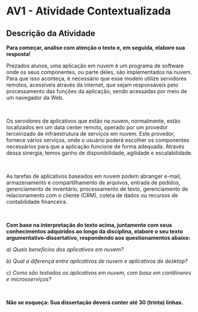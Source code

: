 # AV1 - Atividade Contextualizada

## Descrição da Atividade

**Para começar, analise com atenção o texto e, em seguida, elabore sua resposta!**

Prezados alunos, uma aplicação em nuvem é um programa de software onde os seus componentes, ou parte deles, são implementados na nuvem. Para que isso aconteça, é necessário que esse modelo utilize servidores remotos, acessíveis através da internet, que sejam responsáveis pelo processamento das funções da aplicação, sendo acessadas por meio de um navegador da Web.

<br>

Os servidores de aplicativos que estão na nuvem, normalmente, estão localizados em um data center remoto, operado por um provedor terceirizado de infraestrutura de serviços em nuvem. Este provedor, fornece vários serviços, onde o usuário poderá escolher os componentes necessários para que a aplicação funcione de forma adequada. Através dessa sinergia, temos ganho de disponibilidade, agilidade e escalabilidade.

<br>

As tarefas de aplicativos baseados em nuvem podem abranger e-mail, armazenamento e compartilhamento de arquivos, entrada de pedidos, gerenciamento de inventário, processamento de texto, gerenciamento de relacionamento com o cliente (CRM), coleta de dados ou recursos de contabilidade financeira.

<br>

**Com base na interpretação do texto acima, juntamente com seus conhecimentos adquiridos ao longo da disciplina, elabore o seu texto argumentativo-dissertativo, respondendo aos questionamentos abaixo:**

*a) Quais benefícios dos aplicativos em nuvem?*

*b) Qual a diferença entre aplicativos de nuvem e aplicativos de desktop?*

*c) Como são testados os aplicativos em nuvem, com base em contêineres e microsserviços?*

<br>

**Não se esqueça: Sua dissertação deverá conter até 30 (trinta) linhas.**

